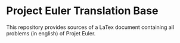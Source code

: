 # Project Euler Translation Base

This repository provides sources of a LaTex document containing all problems (in english) of Projet Euler.

